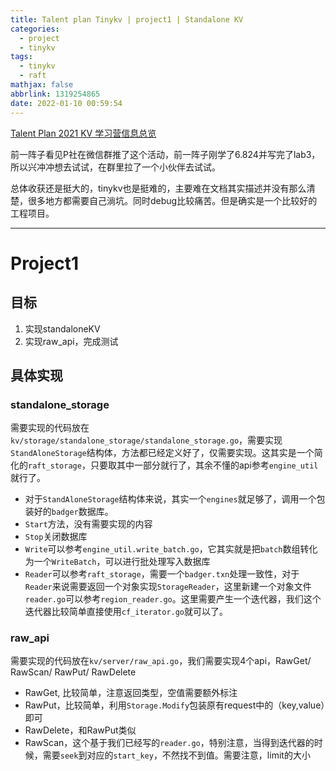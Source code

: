 ```yaml
---
title: Talent plan Tinykv | project1 | Standalone KV
categories:
  - project
  - tinykv
tags:
  - tinykv
  - raft
mathjax: false
abbrlink: 1319254865
date: 2022-01-10 00:59:54
---
```



[Talent Plan 2021 KV 学习营信息总览](https://asktug.com/t/topic/242996)

前一阵子看见P社在微信群推了这个活动，前一阵子刚学了6.824并写完了lab3，所以兴冲冲想去试试，在群里拉了一个小伙伴去试试。


总体收获还是挺大的，tinykv也是挺难的，主要难在文档其实描述并没有那么清楚，很多地方都需要自己淌坑。同时debug比较痛苦。但是确实是一个比较好的工程项目。

---

# Project1

## 目标

1. 实现standaloneKV
2. 实现raw_api，完成测试

## 具体实现

### standalone_storage
需要实现的代码放在`kv/storage/standalone_storage/standalone_storage.go`，需要实现`StandAloneStorage`结构体，方法都已经定义好了，仅需要实现。这其实是一个简化的`raft_storage`，只要取其中一部分就行了，其余不懂的api参考`engine_util`就行了。

- 对于`StandAloneStorage`结构体来说，其实一个`engines`就足够了，调用一个包装好的`badger`数据库。
- `Start`方法，没有需要实现的内容
- `Stop`关闭数据库
- `Write`可以参考`engine_util.write_batch.go`，它其实就是把`batch`数组转化为一个`WriteBatch`，可以进行批处理写入数据库
- `Reader`可以参考`raft_storage`，需要一个`badger.txn`处理一致性，对于`Reader`来说需要返回一个对象实现`StorageReader`，这里新建一个对象文件`reader.go`可以参考`region_reader.go`。这里需要产生一个迭代器，我们这个迭代器比较简单直接使用`cf_iterator.go`就可以了。

### raw_api
需要实现的代码放在`kv/server/raw_api.go`，我们需要实现4个api，RawGet/ RawScan/ RawPut/ RawDelete
- RawGet, 比较简单，注意返回类型，空值需要额外标注
- RawPut，比较简单，利用`Storage.Modify`包装原有request中的（key,value）即可
- RawDelete，和RawPut类似
- RawScan，这个基于我们已经写的`reader.go`，特别注意，当得到迭代器的时候，需要`seek`到对应的`start_key`，不然找不到值。需要注意，limit的大小
